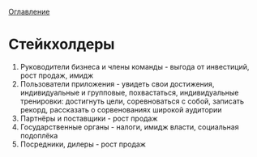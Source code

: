 [Оглавление](README.md)
# Стейкхолдеры

1. Руководители бизнеса и члены команды - выгода от инвестиций, рост продаж, имидж
1. Пользователи приложения - увидеть свои достижения, индивидуальные и групповые, похвастаться, 
   индивидуальные тренировки: достигнуть цели, соревноваться с собой, записать рекорд, 
   рассказать о сорвенованиях широкой аудитории
1. Партнёры и поставщики - рост продаж
1. Государственные органы - налоги, имидж власти, социальная подоплёка
1. Посредники, дилеры - рост продаж